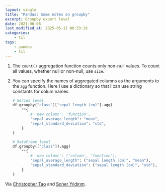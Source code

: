 ```yaml
---
layout: single
title: "Pandas: Some notes on groupby"
excerpt: Groupby expert level
date: 2021-06-08
last_modified_at: 2025-05-13 00:33:19
categories:
    - til
tags:
    - pandas
    - til
---
```


1. The `count()` aggregation function counts only non-null values.
   To count all values, whether null or non-null, use `size`.

2. You can specify the names of aggregated columns as the arguments to the `agg` function.
   Here I use a dictionary so that I can use string constants for colum names.

    ```python
    # Series level
    df.groupby("class")["sepal length (cm)"].agg(
        **{
            # 'new column': 'function',
            "sepal_average_length": "mean",
            "sepal_standard_deviation": "std",
        }
    )

    # DataFrame level
    df.groupby(["class"]).agg(
        **{
            # 'new column': ('column', 'function'),
            "sepal_average_length": ("sepal length (cm)", "mean"),
            "sepal_standard_deviation": ("sepal length (cm)", "std"),
        }
    )
    ```

Via [Christopher Tao](https://towardsdatascience.com/4-pandas-groupby-tricks-you-should-know-9e5b9870693e)
and [Soner Yıldırım](https://towardsdatascience.com/3-python-pandas-tricks-for-efficient-data-analysis-6324d013ef39).
